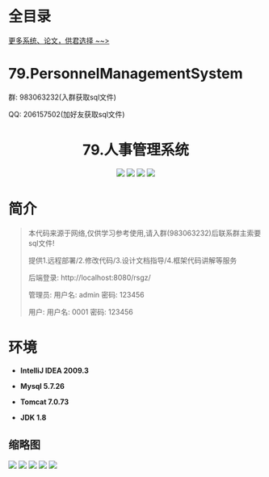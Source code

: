 # 全目录

[更多系统、论文，供君选择 ~~>](https://www.yuque.com/wisebit/blog)

# 79.PersonnelManagementSystem

<p>群: 983063232(入群获取sql文件)</p>
<p>QQ: 206157502(加好友获取sql文件)</p>

<p><h1 align="center">79.人事管理系统</h1></p>





<p align="center">
	<img src="https://img.shields.io/badge/jdk-1.8-orange.svg"/>
    <img src="https://img.shields.io/badge/servlet-5.x-lightgrey.svg"/>
    <img src="https://img.shields.io/badge/jdbc-3.x-blue.svg"/>
    <img src="https://img.shields.io/badge/jsp-3.x-yellow.svg"/>
</p>

# 简介


> 本代码来源于网络,仅供学习参考使用,请入群(983063232)后联系群主索要sql文件!
>
> 提供1.远程部署/2.修改代码/3.设计文档指导/4.框架代码讲解等服务
>
> 后端登录: http://localhost:8080/rsgz/
>
> 管理员: 用户名: admin 密码: 123456
> 
> 用户: 用户名: 0001  密码: 123456




# 环境

- <b>IntelliJ IDEA 2009.3</b>

- <b>Mysql 5.7.26</b>

- <b>Tomcat 7.0.73</b>

- <b>JDK 1.8</b>




## 缩略图

![](https://bitwise.oss-cn-heyuan.aliyuncs.com/2024/9/10/b04d0e5a-1410-450e-92c6-ea241809eec1.png)
![](https://bitwise.oss-cn-heyuan.aliyuncs.com/2024/9/10/eeef7509-c9db-4946-8c10-07c9e2dcb34f.png)
![](https://bitwise.oss-cn-heyuan.aliyuncs.com/2024/9/10/77b72155-c0ec-49f9-84fb-9557dd27c991.png)
![](https://bitwise.oss-cn-heyuan.aliyuncs.com/2024/9/10/b0570e5e-bc26-4b1d-af7f-3009ebedc9c0.png)
![](https://bitwise.oss-cn-heyuan.aliyuncs.com/2024/9/10/d0052124-f6e0-47e1-bca6-fcb28b2c56c0.png)




